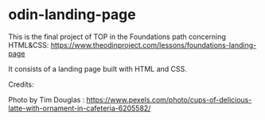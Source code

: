 # odin-landing-page
This is the final project of TOP in the Foundations path concerning HTML&CSS: https://www.theodinproject.com/lessons/foundations-landing-page

It consists of a landing page built with HTML and CSS.

Credits:

Photo by Tim Douglas : https://www.pexels.com/photo/cups-of-delicious-latte-with-ornament-in-cafeteria-6205582/